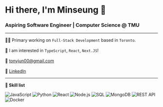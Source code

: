 # Hi there, I'm Minseung 👋

### Aspiring Software Engineer | Computer Science @ TMU

---
👨‍💻 Primary working on `Full-Stack Development` based in `Toronto`. 
<br><br>
🚀 I am interested in `TypeScript`, `React`, `Next.JS`!
<br><br>
📧 [tonyjun00@gmail.com](mailto:tonyjun00@gmail.com)
<br><br>
🔗  [LinkedIn](https://www.linkedin.com/in/minseung-jeon-58ba69287/)

---
**👷 Skill list**

![JavaScript](https://img.shields.io/badge/JavaScript-323330?style=for-the-badge&logo=javascript&logoColor=F7DF1E)
![Python](https://img.shields.io/badge/Python-3776AB?style=for-the-badge&logo=python&logoColor=white)
![React](https://img.shields.io/badge/React-20232A?style=for-the-badge&logo=react&logoColor=61DAFB) 
![Node.js](https://img.shields.io/badge/Node.js-339933?style=for-the-badge&logo=nodedotjs&logoColor=white) 
![SQL](https://img.shields.io/badge/MySQL-005C84?style=for-the-badge&logo=mysql&logoColor=white)
![MongoDB](https://img.shields.io/badge/MongoDB-4EA94B?style=for-the-badge&logo=mongodb&logoColor=white)
![REST API](https://img.shields.io/badge/REST%20API-blue?style=for-the-badge&logo=api&logoColor=white)
![Docker](https://img.shields.io/badge/Docker-2CA5E0?style=for-the-badge&logo=docker&logoColor=white) 

<!-- Coming Soon --> 
 <!-- 
 ![TypeScript](https://img.shields.io/badge/TypeScript-007ACC?style=for-the-badge&logo=typescript&logoColor=white)  
 ![Webpack](https://img.shields.io/badge/Webpack-8DD6F9?style=for-the-badge&logo=Webpack&logoColor=white) ![Next.js](https://img.shields.io/badge/next.js-000000?style=for-the-badge&logo=nextdotjs&logoColor=white) 
 ![Web Security knowledge](https://img.shields.io/badge/Web%20Security-000000?style=for-the-badge&logo=WebAuthn&logoColor=white) 
 ![GraphQl](https://img.shields.io/badge/GraphQl-E10098?style=for-the-badge&logo=graphql&logoColor=white)
 -->
 
